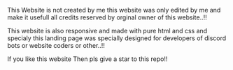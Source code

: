 This Website is not created by me this website was only edited by me and make it usefull all credits reserved by orginal owner of this website..!!

This website is also responsive and made with pure html and css and specialy this landing page was specially designed for developers of discord bots or website coders or other..!!

If you like this website Then pls give a star to this repo!!